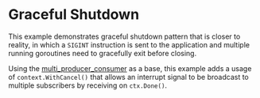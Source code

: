 # Graceful Shutdown

This example demonstrates graceful shutdown pattern that is closer to reality, in which a `SIGINT` instruction is sent to the application and multiple running goroutines need to gracefully exit before closing.

Using the [multi_producer_consumer](../multi_producer_consumer/) as a base, this example adds a usage of `context.WithCancel()` that allows an interrupt signal to be broadcast to multiple subscribers by receiving on `ctx.Done()`.
